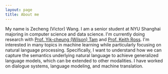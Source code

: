 ```yaml
---
layout: page
title: About me
---
```


My name is Zecheng (Victor) Wang. I am a senior student at NYU Shanghai majoring in computer science and data science. I'm currently doing research with [Prof. Yik-cheung (Wilson) Tam](https://shanghai.nyu.edu/academics/faculty/directory/yik-cheung-wilson-tam) and [Prof. Keith Ross](https://sites.google.com/nyu.edu/keithross/).
I'm interested in many topics in machine learning while particularly focusing on natural language processing. Specifically, I want to understand how we can capture the semantics underlying natural language to achieve generalized language models, which can be extended to other modalities. I have worked on dialogue systems, language modeling, and machine translation. 


